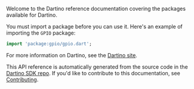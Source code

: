 Welcome to the Dartino reference documentation covering the packages available
for Dartino.

You must import a package before you can use it. Here's an example of importing
the `GPIO` package:

```dart
import 'package:gpio/gpio.dart';
```

For more information on Dartino, see the [Dartino
site](http://dartino.github.io/sdk/).

This API reference is automatically generated from the source code in the
[Dartino SDK repo](https://github.com/dartino/sdk). If you'd like to
contribute to this documentation, see
[Contributing](https://github.com/dartino/sdk/wiki/Contributing).
